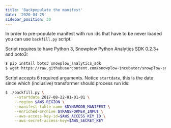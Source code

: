 ```yaml
---
title: 'Backpopulate the manifest'
date: '2020-04-25'
sidebar_position: 30
---
```


In order to pre-populate manifest with run ids that have to be never loaded you can use `backfill.py` script.

Script requires to have Python 3, Snowplow Python Analytics SDK 0.2.3+ and boto3:

```bash
$ pip install boto3 snowplow_analytics_sdk
$ wget https://raw.githubusercontent.com/snowplow-incubator/snowplow-snowflake-loader/release/0.4.0/backfill.py   # Won't actually be downloaded as repository is private
```

Script accepts 6 required arguments. Notice `startdate`, this is the date since which (inclusive) transformer should process run ids:

```bash
$ ./backfill.py \
    --startdate 2017-08-22-01-01-01 \
    --region $AWS_REGION \
    --manifest-table-name $DYNAMODB_MANIFEST \
    --enriched-archive $TRANSFORMER_INPUT \
    --aws-access-key-id=$AWS_ACCESS_KEY_ID \
    --aws-secret-access-key=$AWS_SECRET_KEY
```
